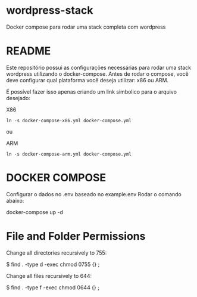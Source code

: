 # wordpress-stack
Docker compose para rodar uma stack completa com wordpress

# README #

Este repositório possui as configurações necessárias para rodar uma stack wordpress utilizando o docker-compose.
Antes de rodar o compose, você deve configurar qual plataforma você deseja utilizar: x86 ou ARM.

É possível fazer isso apenas criando um link simbolico para o arquivo desejado:

X86
```
ln -s docker-compose-x86.yml docker-compose.yml
```

ou

ARM
```
ln -s docker-compose-arm.yml docker-compose.yml
```

# DOCKER COMPOSE #
Configurar o dados no .env baseado no example.env
Rodar o comando abaixo:

docker-compose up -d

# File and Folder Permissions

Change all directories recursively to 755:

$ find . -type d -exec chmod 0755 {} \;

Change all files recursively to 644:

$ find . -type f -exec chmod 0644 {} \;

